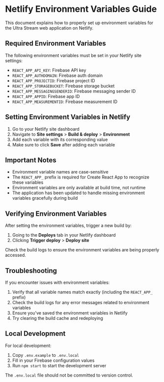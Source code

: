 # Netlify Environment Variables Guide

This document explains how to properly set up environment variables for the Ultra Stream web application on Netlify.

## Required Environment Variables

The following environment variables must be set in your Netlify site settings:

- `REACT_APP_API_KEY`: Firebase API key
- `REACT_APP_AUTHDOMAIN`: Firebase auth domain
- `REACT_APP_PROJECTID`: Firebase project ID
- `REACT_APP_STORAGEBUCKET`: Firebase storage bucket
- `REACT_APP_MESSAGINGSENDERID`: Firebase messaging sender ID
- `REACT_APP_APPID`: Firebase app ID
- `REACT_APP_MEASUREMENTID`: Firebase measurement ID

## Setting Environment Variables in Netlify

1. Go to your Netlify site dashboard
2. Navigate to **Site settings** > **Build & deploy** > **Environment**
3. Add each variable with its corresponding value
4. Make sure to click **Save** after adding each variable

## Important Notes

- Environment variable names are case-sensitive
- The `REACT_APP_` prefix is required for Create React App to recognize these variables
- Environment variables are only available at build time, not runtime
- The application has been updated to handle missing environment variables gracefully during build

## Verifying Environment Variables

After setting the environment variables, trigger a new build by:

1. Going to the **Deploys** tab in your Netlify dashboard
2. Clicking **Trigger deploy** > **Deploy site**

Check the build logs to ensure the environment variables are being properly accessed.

## Troubleshooting

If you encounter issues with environment variables:

1. Verify that all variable names match exactly (including the `REACT_APP_` prefix)
2. Check the build logs for any error messages related to environment variables
3. Ensure you've saved the environment variables in Netlify
4. Try clearing the build cache and redeploying

## Local Development

For local development:

1. Copy `.env.example` to `.env.local`
2. Fill in your Firebase configuration values
3. Run `npm start` to start the development server

The `.env.local` file should not be committed to version control.